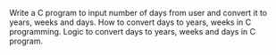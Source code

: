 Write a C program to input number of days from user and convert it to years, weeks and days.
How to convert days to years, weeks in C programming. Logic to convert days to years, weeks and days in C program.
